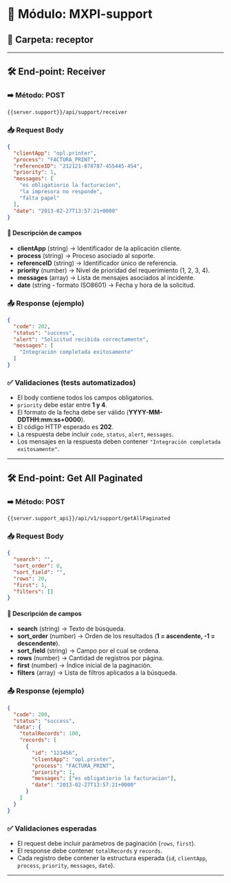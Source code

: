 # 📌 Módulo: MXPI-support  
## 📂 Carpeta: receptor  

---

## 🛠️ End-point: Receiver

### ➡️ Método: POST
```
{{server.support}}/api/support/receiver
```

### 📥 Request Body
```json
{
  "clientApp": "opl.printer",
  "process": "FACTURA_PRINT",
  "referenceID": "212121-878787-455445-454",
  "priority": 1, 
  "messages": [
    "es obligatiorio la facturacion",
    "la impresora no responde",
    "falta papel"
  ],
  "date": "2013-02-27T13:57:21+0000"
}
```

#### 📌 Descripción de campos
- **clientApp** (string) → Identificador de la aplicación cliente.  
- **process** (string) → Proceso asociado al soporte.  
- **referenceID** (string) → Identificador único de referencia.  
- **priority** (number) → Nivel de prioridad del requerimiento (1, 2, 3, 4).  
- **messages** (array) → Lista de mensajes asociados al incidente.  
- **date** (string - formato ISO8601) → Fecha y hora de la solicitud.  

### 📤 Response (ejemplo)
```json
{
  "code": 202,
  "status": "success",
  "alert": "Solicitud recibida correctamente",
  "messages": [
    "Integración completada exitosamente"
  ]
}
```

### ✅ Validaciones (tests automatizados)
- El body contiene todos los campos obligatorios.  
- `priority` debe estar entre **1 y 4**.  
- El formato de la fecha debe ser válido (**YYYY-MM-DDTHH:mm:ss+0000**).  
- El código HTTP esperado es **202**.  
- La respuesta debe incluir `code`, `status`, `alert`, `messages`.  
- Los mensajes en la respuesta deben contener `"Integración completada exitosamente"`.  

---

## 🛠️ End-point: Get All Paginated

### ➡️ Método: POST
```
{{server.support_api}}/api/v1/support/getAllPaginated
```

### 📥 Request Body
```json
{
  "search": "",
  "sort_order": 0,
  "sort_field": "",
  "rows": 20,
  "first": 1,
  "filters": []
}
```

#### 📌 Descripción de campos
- **search** (string) → Texto de búsqueda.  
- **sort_order** (number) → Orden de los resultados (**1 = ascendente, -1 = descendente**).  
- **sort_field** (string) → Campo por el cual se ordena.  
- **rows** (number) → Cantidad de registros por página.  
- **first** (number) → Índice inicial de la paginación.  
- **filters** (array) → Lista de filtros aplicados a la búsqueda.  

### 📤 Response (ejemplo)
```json
{
  "code": 200,
  "status": "success",
  "data": {
    "totalRecords": 100,
    "records": [
      {
        "id": "123456",
        "clientApp": "opl.printer",
        "process": "FACTURA_PRINT",
        "priority": 1,
        "messages": ["es obligatiorio la facturacion"],
        "date": "2013-02-27T13:57:21+0000"
      }
    ]
  }
}
```

### ✅ Validaciones esperadas
- El request debe incluir parámetros de paginación (`rows`, `first`).  
- El response debe contener `totalRecords` y `records`.  
- Cada registro debe contener la estructura esperada (`id`, `clientApp`, `process`, `priority`, `messages`, `date`).  

---
